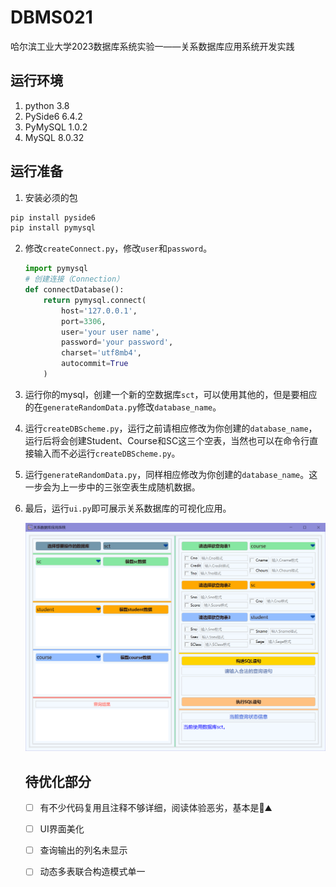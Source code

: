 # DBMS021
哈尔滨工业大学2023数据库系统实验一——关系数据库应用系统开发实践
## 运行环境
1. python 3.8
2. PySide6 6.4.2
3. PyMySQL 1.0.2
4. MySQL 8.0.32

## 运行准备

1. 安装必须的包

```python
pip install pyside6
pip install pymysql
```

2. 修改`createConnect.py`，修改`user`和`password`。

   ```python
   import pymysql
   # 创建连接（Connection）
   def connectDatabase():
       return pymysql.connect(
           host='127.0.0.1',
           port=3306,
           user='your user name',
           password='your password',
           charset='utf8mb4',
           autocommit=True
       )
   ```

3. 运行你的mysql，创建一个新的空数据库`sct`，可以使用其他的，但是要相应的在`generateRandomData.py`修改`database_name`。

4. 运行`createDBScheme.py`，运行之前请相应修改为你创建的`database_name`，运行后将会创建Student、Course和SC这三个空表，当然也可以在命令行直接输入而不必运行`createDBScheme.py`。

5. 运行`generateRandomData.py`，同样相应修改为你创建的`database_name`。这一步会为上一步中的三张空表生成随机数据。

6. 最后，运行`ui.py`即可展示关系数据库的可视化应用。

   <img src="images\gui.png" style="zoom: 50%;" />

   ## 待优化部分
   
   + [ ] 有不少代码复用且注释不够详细，阅读体验恶劣，基本是💩⛰
   + [ ] UI界面美化
   + [ ] 查询输出的列名未显示
   + [ ] 动态多表联合构造模式单一


